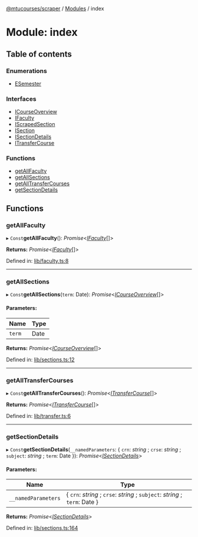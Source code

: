 [@mtucourses/scraper](../README.md) / [Modules](../modules.md) / index

# Module: index

## Table of contents

### Enumerations

- [ESemester](../enums/index.esemester.md)

### Interfaces

- [ICourseOverview](../interfaces/index.icourseoverview.md)
- [IFaculty](../interfaces/index.ifaculty.md)
- [IScrapedSection](../interfaces/index.iscrapedsection.md)
- [ISection](../interfaces/index.isection.md)
- [ISectionDetails](../interfaces/index.isectiondetails.md)
- [ITransferCourse](../interfaces/index.itransfercourse.md)

### Functions

- [getAllFaculty](index.md#getallfaculty)
- [getAllSections](index.md#getallsections)
- [getAllTransferCourses](index.md#getalltransfercourses)
- [getSectionDetails](index.md#getsectiondetails)

## Functions

### getAllFaculty

▸ `Const`**getAllFaculty**(): *Promise*<[*IFaculty*](../interfaces/lib/types.ifaculty.md)[]\>

**Returns:** *Promise*<[*IFaculty*](../interfaces/lib/types.ifaculty.md)[]\>

Defined in: [lib/faculty.ts:8](https://github.com/Michigan-Tech-Courses/scrapper/blob/99c8fc6/src/lib/faculty.ts#L8)

___

### getAllSections

▸ `Const`**getAllSections**(`term`: Date): *Promise*<[*ICourseOverview*](../interfaces/lib/types.icourseoverview.md)[]\>

#### Parameters:

Name | Type |
------ | ------ |
`term` | Date |

**Returns:** *Promise*<[*ICourseOverview*](../interfaces/lib/types.icourseoverview.md)[]\>

Defined in: [lib/sections.ts:12](https://github.com/Michigan-Tech-Courses/scrapper/blob/99c8fc6/src/lib/sections.ts#L12)

___

### getAllTransferCourses

▸ `Const`**getAllTransferCourses**(): *Promise*<[*ITransferCourse*](../interfaces/lib/types.itransfercourse.md)[]\>

**Returns:** *Promise*<[*ITransferCourse*](../interfaces/lib/types.itransfercourse.md)[]\>

Defined in: [lib/transfer.ts:6](https://github.com/Michigan-Tech-Courses/scrapper/blob/99c8fc6/src/lib/transfer.ts#L6)

___

### getSectionDetails

▸ `Const`**getSectionDetails**(`__namedParameters`: { `crn`: *string* ; `crse`: *string* ; `subject`: *string* ; `term`: Date  }): *Promise*<[*ISectionDetails*](../interfaces/lib/types.isectiondetails.md)\>

#### Parameters:

Name | Type |
------ | ------ |
`__namedParameters` | { `crn`: *string* ; `crse`: *string* ; `subject`: *string* ; `term`: Date  } |

**Returns:** *Promise*<[*ISectionDetails*](../interfaces/lib/types.isectiondetails.md)\>

Defined in: [lib/sections.ts:164](https://github.com/Michigan-Tech-Courses/scrapper/blob/99c8fc6/src/lib/sections.ts#L164)
